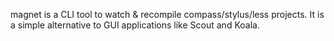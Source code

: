 magnet is a CLI tool to watch & recompile compass/stylus/less projects. It is a
simple alternative to GUI applications like Scout and Koala.
